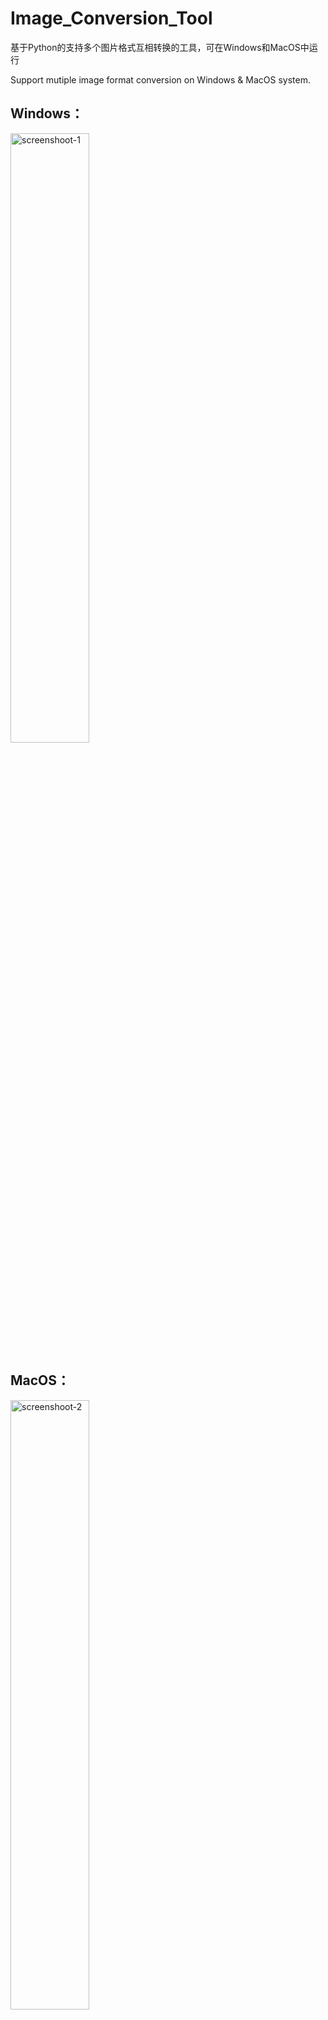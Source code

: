 # Image_Conversion_Tool
基于Python的支持多个图片格式互相转换的工具，可在Windows和MacOS中运行

Support mutiple image format conversion on Windows &amp; MacOS system.

## Windows：
<img src="https://github.com/user-attachments/assets/8897e471-9916-4bb4-9082-ced1ab4569b2" alt="screenshoot-1" width="50%">

## MacOS：
<img src="https://github.com/user-attachments/assets/a1f6c70d-66f3-46e7-87ed-aa50ffe27d22" alt="screenshoot-2" width="50%">
